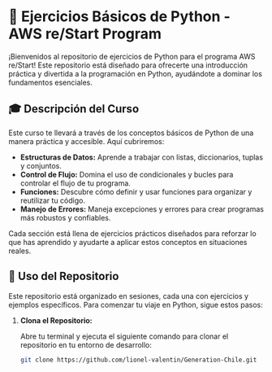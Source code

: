 # 🚀 Ejercicios Básicos de Python - AWS re/Start Program

¡Bienvenidos al repositorio de ejercicios de Python para el programa AWS re/Start! Este repositorio está diseñado para ofrecerte una introducción práctica y divertida a la programación en Python, ayudándote a dominar los fundamentos esenciales.

## 🎓 Descripción del Curso

Este curso te llevará a través de los conceptos básicos de Python de una manera práctica y accesible. Aquí cubriremos:

- **Estructuras de Datos:** Aprende a trabajar con listas, diccionarios, tuplas y conjuntos.
- **Control de Flujo:** Domina el uso de condicionales y bucles para controlar el flujo de tu programa.
- **Funciones:** Descubre cómo definir y usar funciones para organizar y reutilizar tu código.
- **Manejo de Errores:** Maneja excepciones y errores para crear programas más robustos y confiables.

Cada sección está llena de ejercicios prácticos diseñados para reforzar lo que has aprendido y ayudarte a aplicar estos conceptos en situaciones reales.

## 🚀 Uso del Repositorio

Este repositorio está organizado en sesiones, cada una con ejercicios y ejemplos específicos. Para comenzar tu viaje en Python, sigue estos pasos:

1. **Clona el Repositorio:**

   Abre tu terminal y ejecuta el siguiente comando para clonar el repositorio en tu entorno de desarrollo:

   ```bash
   git clone https://github.com/lionel-valentin/Generation-Chile.git
